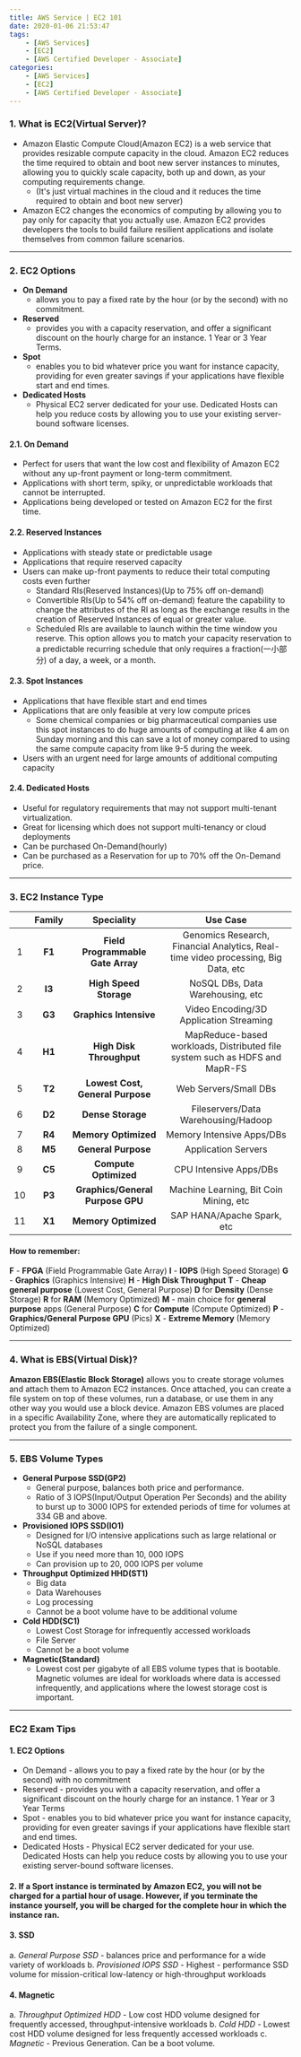 ```yaml
---
title: AWS Service | EC2 101
date: 2020-01-06 21:53:47
tags:
    - [AWS Services]
    - [EC2]
    - [AWS Certified Developer - Associate]
categories:
    - [AWS Services]
    - [EC2]
    - [AWS Certified Developer - Associate]
---
```


### 1. What is EC2(Virtual Server)?
- Amazon Elastic Compute Cloud(Amazon EC2) is a web service that provides resizable compute capacity in the cloud. Amazon EC2 reduces the time required to obtain and boot new server instances to minutes, allowing you to quickly scale capacity, both up and down, as your computing requirements change. <!-- more -->
    - (It's just virtual machines in the cloud and it reduces the time required to obtain and boot new server)
- Amazon EC2 changes the economics of computing by allowing you to pay only for capacity that you actually use. Amazon EC2 provides developers the tools to build failure resilient applications and isolate themselves from common failure scenarios. 

---

### 2. EC2 Options
- **On Demand** 
    - allows you to pay a fixed rate by the hour (or by the second) with no commitment.
- **Reserved** 
    - provides you with a capacity reservation, and offer a significant discount on the hourly charge for an instance. 1 Year or 3 Year Terms.
- **Spot** 
    - enables you to bid whatever price you want for instance capacity, providing for even greater savings if your applications have flexible start and end times.
- **Dedicated Hosts** 
    - Physical EC2 server dedicated for your use. Dedicated Hosts can help you reduce costs by allowing you to use your existing server-bound software licenses. 
	

#### 2.1. On Demand
- Perfect for users that want the low cost and flexibility of Amazon EC2 without any up-front payment or long-term commitment.
- Applications with short term, spiky, or unpredictable workloads that cannot be interrupted.
- Applications being developed or tested on Amazon EC2 for the first time. 

#### 2.2. Reserved Instances
- Applications with steady state or predictable usage
- Applications that require reserved capacity
- Users can make up-front payments to reduce their total computing costs even further
	- Standard RIs(Reserved Instances)(Up to 75% off on-demand)
	- Convertible RIs(Up to 54% off on-demand) feature the capability to change the attributes of the RI as long as the exchange results in the creation of Reserved Instances of equal or greater value.
	- Scheduled RIs are available to launch within the time window you reserve. This option allows you to match your capacity reservation to a predictable recurring schedule that only requires a fraction(一小部分) of a day, a week, or a month. 

#### 2.3. Spot Instances
- Applications that have flexible start and end times
- Applications that are only feasible at very low compute prices
	- Some chemical companies or big pharmaceutical companies use this spot instances to do huge amounts of computing at like 4 am on Sunday morning and this can save a lot of money compared to using the same compute capacity from like 9-5 during the week. 
- Users with an urgent need for large amounts of additional computing capacity
	
#### 2.4. Dedicated Hosts
- Useful for regulatory requirements that may not support multi-tenant virtualization.
- Great for licensing which does not support multi-tenancy or cloud deployments
- Can be purchased On-Demand(hourly)
- Can be purchased as a Reservation for up to 70% off the On-Demand price. 

---

### 3. EC2 Instance Type
	
|    | Family | Speciality | Use Case |
|:--:|:------:|:----------:|:--------:|
| 1  | **F1** | **Field Programmable Gate Array** | Genomics Research, Financial Analytics, Real-time video processing, Big Data, etc |
| 2  | **I3** | **High Speed Storage** | NoSQL DBs, Data Warehousing, etc |
| 3  | **G3** | **Graphics Intensive** | Video Encoding/3D Application Streaming |
| 4  | **H1** | **High Disk Throughput** | MapReduce-based workloads, Distributed file system such as HDFS and MapR-FS |
| 5  | **T2** | **Lowest Cost, General Purpose** | Web Servers/Small DBs |
| 6  | **D2** | **Dense Storage** | Fileservers/Data Warehousing/Hadoop |
| 7  | **R4** | **Memory Optimized** | Memory Intensive Apps/DBs |
| 8  | **M5** | **General Purpose** | Application Servers |
| 9  | **C5** | **Compute Optimized** | CPU Intensive Apps/DBs |
| 10 | **P3** | **Graphics/General Purpose GPU** | Machine Learning, Bit Coin Mining, etc |
| 11 | **X1** | **Memory Optimized** | SAP HANA/Apache Spark, etc |

#### How to remember: 
**F** - **FPGA** (Field Programmable Gate Array)
**I** - **IOPS** (High Speed Storage)
**G** - **Graphics** (Graphics Intensive)
**H** - **High Disk Throughput**
**T** - **Cheap general purpose** (Lowest Cost, General Purpose)
**D** for **Density** (Dense Storage)
**R** for **RAM** (Memory Optimized)
**M** - main choice for **general purpose** apps (General Purpose)
**C** for **Compute** (Compute Optimized)
**P** - **Graphics/General Purpose GPU** (Pics)
**X** - **Extreme Memory** (Memory Optimized)

---

### 4. What is EBS(Virtual Disk)?
**Amazon EBS(Elastic Block Storage)** allows you to create storage volumes and attach them to Amazon EC2 instances. Once attached, you can create a file system on top of these volumes, run a database, or use them in any other way you would use a block device. Amazon EBS volumes are placed in a specific Availability Zone, where they are automatically replicated to protect you from the failure of a single component. 

---

### 5. EBS Volume Types
- **General Purpose SSD(GP2)**
	- General purpose, balances both price and performance.
	- Ratio of 3 IOPS(Input/Output Operation Per Seconds) and the ability to burst up to 3000 IOPS for extended periods of time for volumes at 334 GB and above.
- **Provisioned IOPS SSD(IO1)**
	- Designed for I/O intensive applications such as large relational or NoSQL databases
	- Use if you need more than 10, 000 IOPS
	- Can provision up to 20, 000 IOPS per volume
- **Throughput Optimized HHD(ST1)**
	- Big  data
	- Data Warehouses
	- Log processing
	- Cannot be a boot volume have to be additional volume
- **Cold HDD(SC1)**
	- Lowest Cost Storage for infrequently accessed workloads
	- File Server
	- Cannot be a boot volume
- **Magnetic(Standard)**
	- Lowest cost per gigabyte of all EBS volume types that is bootable. Magnetic volumes are ideal for workloads where data is accessed infrequently, and applications where the lowest storage cost is important. 
		
---

### EC2 Exam Tips
#### 1. EC2 Options
- On Demand - allows you to pay a fixed rate by the hour (or by the second) with no commitment
- Reserved - provides you with a capacity reservation, and offer a significant discount on the hourly charge for an instance. 1 Year or 3 Year Terms
- Spot - enables you to bid whatever price you want for instance capacity, providing for even greater savings if your applications have flexible start and end times. 
- Dedicated Hosts - Physical EC2 server dedicated for your use. Dedicated Hosts can help you reduce costs by allowing you to use your existing server-bound software licenses. 

#### 2. If a Sport instance is terminated by Amazon EC2, you will not be charged for a partial hour of usage. However, if you terminate the instance yourself, you will be charged for the complete hour in which the instance ran. 
#### 3. SSD
a. *General Purpose SSD* - balances price and performance for a wide variety of workloads
b. *Provisioned IOPS SSD* - Highest - performance SSD volume for mission-critical low-latency or high-throughput workloads
#### 4. Magnetic
a. *Throughput Optimized HDD* - Low cost HDD volume designed for frequently accessed, throughput-intensive workloads
b. *Cold HDD* - Lowest cost HDD volume designed for less frequently accessed workloads
c. *Magnetic* - Previous Generation. Can be a boot volume. 